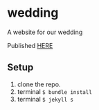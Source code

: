 # wedding
A website for our wedding

Published [HERE](http://samandcora.com)

## Setup

1. clone the repo.
2. terminal `$ bundle install`
3. terminal `$ jekyll s`
